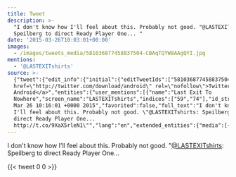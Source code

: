 ```yaml
---
title: Tweet
description: >-
  "I don't know how I'll feel about this. Probably not good. "@LASTEXITshirts:
  Speilberg to direct Ready Player One... "
date: '2015-03-26T10:03:01+00:00'
images:
  - /images/tweets_media/581036877458837504-CBAqTQYW8AAgQYI.jpg
mentions:
  - '@LASTEXITshirts'
source: >-
  {"tweet":{"edit_info":{"initial":{"editTweetIds":["581036877458837504"],"editableUntil":"2015-03-26T11:16:01.386Z","editsRemaining":"5","isEditEligible":true}},"retweeted":false,"source":"<a
  href=\"http://twitter.com/download/android\" rel=\"nofollow\">Twitter for
  Android</a>","entities":{"user_mentions":[{"name":"Last Exit To
  Nowhere","screen_name":"LASTEXITshirts","indices":["59","74"],"id_str":"37403964","id":"37403964"}],"urls":[],"symbols":[],"media":[{"expanded_url":"https://twitter.com/LASTEXITshirts/status/581010863789735937/photo/1","source_status_id":"581010863789735937","indices":["116","138"],"url":"http://t.co/9XaX5rleN1","media_url":"http://pbs.twimg.com/media/CBAqTQYW8AAgQYI.jpg","id_str":"581010862233808896","source_user_id":"37403964","id":"581010862233808896","media_url_https":"https://pbs.twimg.com/media/CBAqTQYW8AAgQYI.jpg","source_user_id_str":"37403964","sizes":{"small":{"w":"486","h":"680","resize":"fit"},"large":{"w":"1000","h":"1400","resize":"fit"},"thumb":{"w":"150","h":"150","resize":"crop"},"medium":{"w":"857","h":"1200","resize":"fit"}},"type":"photo","source_status_id_str":"581010863789735937","display_url":"pic.twitter.com/9XaX5rleN1"}],"hashtags":[]},"display_text_range":["0","139"],"favorite_count":"0","id_str":"581036877458837504","truncated":false,"retweet_count":"0","id":"581036877458837504","possibly_sensitive":false,"created_at":"Thu
  Mar 26 10:16:01 +0000 2015","favorited":false,"full_text":"I don't know how
  I'll feel about this. Probably not good. \"@LASTEXITshirts: Speilberg to
  direct Ready Player One...
  http://t.co/9XaX5rleN1\"","lang":"en","extended_entities":{"media":[{"expanded_url":"https://twitter.com/LASTEXITshirts/status/581010863789735937/photo/1","source_status_id":"581010863789735937","indices":["116","138"],"url":"http://t.co/9XaX5rleN1","media_url":"http://pbs.twimg.com/media/CBAqTQYW8AAgQYI.jpg","id_str":"581010862233808896","source_user_id":"37403964","id":"581010862233808896","media_url_https":"https://pbs.twimg.com/media/CBAqTQYW8AAgQYI.jpg","source_user_id_str":"37403964","sizes":{"small":{"w":"486","h":"680","resize":"fit"},"large":{"w":"1000","h":"1400","resize":"fit"},"thumb":{"w":"150","h":"150","resize":"crop"},"medium":{"w":"857","h":"1200","resize":"fit"}},"type":"photo","source_status_id_str":"581010863789735937","display_url":"pic.twitter.com/9XaX5rleN1"}]}}}
---
```

I don't know how I'll feel about this. Probably not good. "[@LASTEXITshirts](https://twitter.com/@LASTEXITshirts): Speilberg to direct Ready Player One... 
    
{{< tweet 0 0 >}}
    

